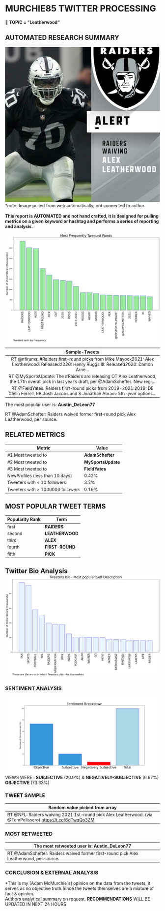 # MURCHIE85 TWITTER PROCESSING 
&#x1F34E; **TOPIC = "Leatherwood"**

## AUTOMATED RESEARCH SUMMARY

![image](assets/2022-08-30hashtagImage.png)*note: Image pulled from web automatically, not connected to author.
<br></br>
<b> This report is AUTOMATED and not hand crafted, it is designed for pulling metrics on a given keyword or hashtag and performs a series of reporting and analysis.</b>



![image](assets/2022-08-30TWEETS.png)



|                **Sample-Tweets**        |
| :-------------: |
| RT @nflrums: #Raiders first-round picks from Mike Mayock2021: Alex Leatherwood: Released2020: Henry Ruggs III: Released2020: Damon Arne… |
| RT @MySportsUpdate: The #Raiders are releasing OT Alex Leatherwood, the 17th overall pick in last year’s draft, per @AdamSchefter. New regi… |
| RT @FieldYates: Raiders first-round picks from 2019-2021:2019: DE Clelin Ferrell, RB Josh Jacobs and S Jonathan Abram: 5th-year options… |

The most popular user is: **Austin_DeLeon77**
<div class="alert alert-block alert-danger"> RT @AdamSchefter: Raiders waived former first-round pick Alex Leatherwood, per source.</div>

## RELATED METRICS<br>
| Metric | Value |
| ------------- | ------------- |
| #1 Most tweeted to  | **AdamSchefter** |
| #2 Most tweeted to  | **MySportsUpdate** |
| #3 Most tweeted to  | **FieldYates** |
| NewProfiles (less than 10 days) | 0.42%  |
| Tweeters with < 10 followers  | 3.2%|
| Tweeters with > 1000000 followers  | 0.16%  |



## MOST POPULAR TWEET TERMS 


| Popularity Rank  | Term |
| ------------- | ------------- |
| first  | **RAIDERS**  |
| second  | **LEATHERWOOD**  |
| third  | **ALEX** |
| fourth  | **FIRST-ROUND**  |
| fifth  | **PICK**  |


## Twitter Bio Analysis![image](assets/2022-08-30BIO.png)
### SENTIMENT ANALYSIS
![image](assets/2022-08-30sentiment.png)
VIEWS WERE : **SUBJECTIVE**  (20.0%) & **NEGATIVELY-SUBJECTIVE** (6.67%) **OBJECTIVE** (73.33%)

### TWEET SAMPLE 
| Random value picked from array |
| ------------- |
|RT @NFL: Raiders waiving 2021 1st-round pick Alex Leatherwood. (via @TomPelissero) https://t.co/6dTwqQo3ZM |

### MOST RETWEETED 

| The most retweeted user is: **Austin_DeLeon77**  |
| ------------- |
| RT @AdamSchefter: Raiders waived former first-round pick Alex Leatherwood, per source. |

### CONCLUSION & EXTERNAL ANALYSIS

*This is my [Adam McMurchie`s] opinion on the data from the tweets, it serves as no objective truth.Since the tweets themselves are a mixture of fact & opinion.<br>
Authors analytical summary on request.
**RECOMMENDATIONS** WILL BE UPDATED IN NEXT  24 HOURS <br>